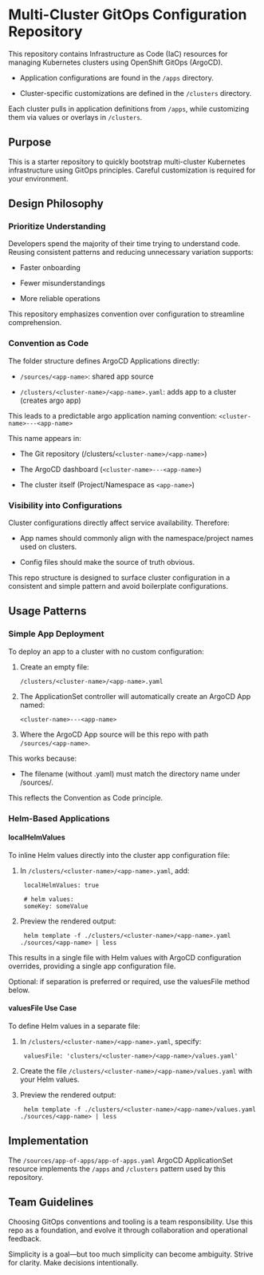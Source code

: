 
# Multi-Cluster GitOps Configuration Repository

This repository contains Infrastructure as Code (IaC) resources for managing
Kubernetes clusters using OpenShift GitOps (ArgoCD).

* Application configurations are found in the `/apps` directory.

* Cluster-specific customizations are defined in the `/clusters` directory.

Each cluster pulls in application definitions from `/apps`, while customizing
them via values or overlays in `/clusters`.

## Purpose

This is a starter repository to quickly bootstrap multi-cluster Kubernetes
infrastructure using GitOps principles. Careful customization is required for
your environment.

## Design Philosophy

### Prioritize Understanding

Developers spend the majority of their time trying to understand code. Reusing
consistent patterns and reducing unnecessary variation supports:

* Faster onboarding

* Fewer misunderstandings

* More reliable operations

This repository emphasizes convention over configuration to streamline
comprehension.

### Convention as Code

The folder structure defines ArgoCD Applications directly:

* `/sources/<app-name>`: shared app source

* `/clusters/<cluster-name>/<app-name>.yaml`: adds app to a cluster (creates argo app)

This leads to a predictable argo application naming convention:
`<cluster-name>---<app-name>`

This name appears in:

* The Git repository (/clusters/`<cluster-name>/<app-name>`)

* The ArgoCD dashboard (`<cluster-name>---<app-name>`)

* The cluster itself (Project/Namespace as `<app-name>`)

### Visibility into Configurations

Cluster configurations directly affect service availability. Therefore:

* App names should commonly align with the namespace/project names used on
  clusters.

* Config files should make the source of truth obvious.

This repo structure is designed to surface cluster configuration in a consistent
and simple pattern and avoid boilerplate configurations.

## Usage Patterns

### Simple App Deployment

To deploy an app to a cluster with no custom configuration:

1. Create an empty file:

    `/clusters/<cluster-name>/<app-name>.yaml`

2. The ApplicationSet controller will automatically create an ArgoCD App named:

    `<cluster-name>---<app-name>`

3. Where the ArgoCD App source will be this repo with path `/sources/<app-name>`.

This works because:

* The filename (without .yaml) must match the directory name under /sources/.

This reflects the Convention as Code principle.

### Helm-Based Applications

#### localHelmValues

To inline Helm values directly into the cluster app configuration file:

1. In `/clusters/<cluster-name>/<app-name>.yaml`, add:

        localHelmValues: true

        # helm values:
        someKey: someValue

2. Preview the rendered output:

        helm template -f ./clusters/<cluster-name>/<app-name>.yaml ./sources/<app-name> | less

This results in a single file with Helm values with ArgoCD configuration
overrides, providing a single app configuration file.

Optional: if separation is preferred or required, use the valuesFile method
below.

#### valuesFile Use Case

To define Helm values in a separate file:

1. In `/clusters/<cluster-name>/<app-name>.yaml`, specify:

        valuesFile: 'clusters/<cluster-name>/<app-name>/values.yaml'

2. Create the file `/clusters/<cluster-name>/<app-name>/values.yaml` with your
   Helm values.

3. Preview the rendered output:

        helm template -f ./clusters/<cluster-name>/<app-name>/values.yaml ./sources/<app-name> | less

## Implementation

The `/sources/app-of-apps/app-of-apps.yaml` ArgoCD ApplicationSet resource
implements the `/apps` and `/clusters` pattern used by this repository.

## Team Guidelines

Choosing GitOps conventions and tooling is a team responsibility. Use this repo
as a foundation, and evolve it through collaboration and operational feedback.

Simplicity is a goal—but too much simplicity can become ambiguity. Strive for
clarity. Make decisions intentionally.
